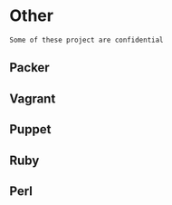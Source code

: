 # Other

`Some of these project are confidential`

## Packer

## Vagrant

## Puppet 

## Ruby

## Perl




